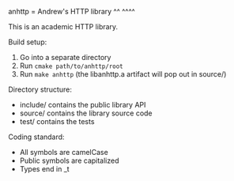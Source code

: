 anhttp = Andrew's HTTP library
         ^^       ^^^^

This is an academic HTTP library.

Build setup:
1. Go into a separate directory
2. Run `cmake path/to/anhttp/root`
3. Run `make anhttp` (the libanhttp.a artifact will pop out in source/)

Directory structure:
- include/ contains the public library API
- source/ contains the library source code
- test/ contains the tests

Coding standard:
- All symbols are camelCase
- Public symbols are capitalized
- Types end in \_t
